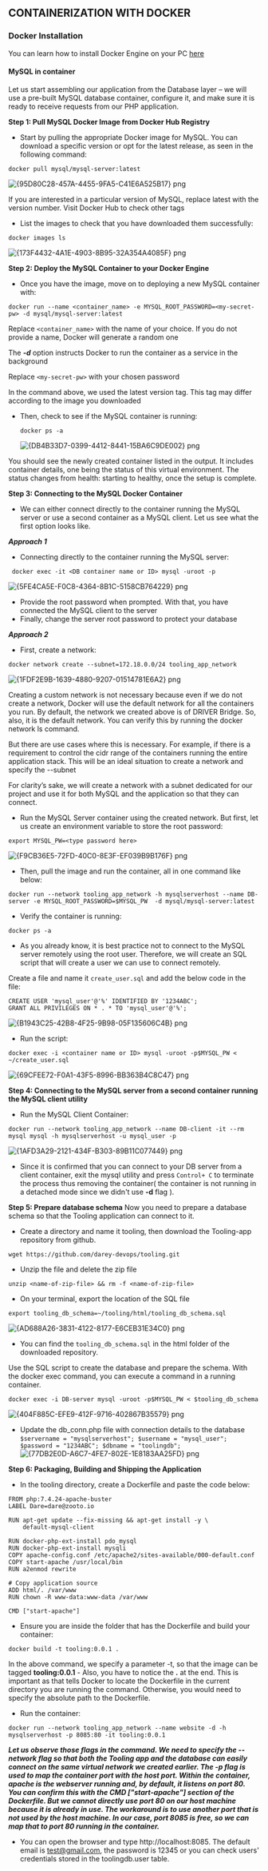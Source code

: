 ## CONTAINERIZATION WITH DOCKER

### Docker Installation

You can learn how to install Docker Engine on your PC [here](https://docs.docker.com/engine/install/)

#### MySQL in container
Let us start assembling our application from the Database layer – we will use a pre-built MySQL database container, configure it, and make sure it is ready to receive requests from our PHP application.

**Step 1: Pull MySQL Docker Image from Docker Hub Registry**
- Start by pulling the appropriate Docker image for MySQL. You can download a specific version or opt for the latest release, as seen in the following command:

```
docker pull mysql/mysql-server:latest
```
![{95D80C28-457A-4455-9FA5-C41E6A525B17} png](https://user-images.githubusercontent.com/76074379/136104500-e91ed18f-99b5-43f2-937f-5defa5173d26.jpg)

If you are interested in a particular version of MySQL, replace latest with the version number. Visit Docker Hub to check other tags

- List the images to check that you have downloaded them successfully:

```
docker images ls
```

![{173F4432-4A1E-4903-8B95-32A354A4085F} png](https://user-images.githubusercontent.com/76074379/136104806-cec70401-120d-431a-b7e0-2db09050864a.jpg)


**Step 2: Deploy the MySQL Container to your Docker Engine**

- Once you have the image, move on to deploying a new MySQL container with:
```
docker run --name <container_name> -e MYSQL_ROOT_PASSWORD=<my-secret-pw> -d mysql/mysql-server:latest
```
Replace `<container_name>` with the name of your choice. If you do not provide a name, Docker will generate a random one

The ***-d*** option instructs Docker to run the container as a service in the background

Replace `<my-secret-pw>` with your chosen password
  
In the command above, we used the latest version tag. This tag may differ according to the image you downloaded

- Then, check to see if the MySQL container is running:

  ```
  docker ps -a
  ```
  
  ![{DB4B33D7-0399-4412-8441-15BA6C9DE002} png](https://user-images.githubusercontent.com/76074379/136105399-a3d72b73-ff66-4149-b0db-e29e2a80e227.jpg)
  
You should see the newly created container listed in the output. It includes container details, one being the status of this virtual environment. The status changes from health: starting to healthy, once the setup is complete.

**Step 3: Connecting to the MySQL Docker Container**

- We can either connect directly to the container running the MySQL server or use a second container as a MySQL client. Let us see what the first option looks like.

***Approach 1***

   - Connecting directly to the container running the MySQL server:
```
 docker exec -it <DB container name or ID> mysql -uroot -p 
```
![{5FE4CA5E-F0C8-4364-8B1C-5158CB764229} png](https://user-images.githubusercontent.com/76074379/136105829-8bc53533-01d6-434e-b637-de1d21857c29.jpg)

   - Provide the root password when prompted. With that, you have connected the MySQL client to the server
   - Finally, change the server root password to protect your database

***Approach 2***

   - First, create a network:

```
docker network create --subnet=172.18.0.0/24 tooling_app_network 
```

![{1FDF2E9B-1639-4880-9207-01514781E6A2} png](https://user-images.githubusercontent.com/76074379/136106030-0816b427-4c33-468d-a487-dcd9445a6daa.jpg)

Creating a custom network is not necessary because even if we do not create a network, Docker will use the default network for all the containers you run. By default, the network we created above is of DRIVER Bridge. So, also, it is the default network. You can verify this by running the docker network ls command.

But there are use cases where this is necessary. For example, if there is a requirement to control the cidr range of the containers running the entire application stack. This will be an ideal situation to create a network and specify the --subnet

For clarity’s sake, we will create a network with a subnet dedicated for our project and use it for both MySQL and the application so that they can connect.

- Run the MySQL Server container using the created network. But first, let us create an environment variable to store the root password:
```
export MYSQL_PW=<type password here>
```
![{F9CB36E5-72FD-40C0-8E3F-EF039B9B176F} png](https://user-images.githubusercontent.com/76074379/136106236-7ad20686-f87c-4912-8661-01dc98a9df2b.jpg)

- Then, pull the image and run the container, all in one command like below:

```
docker run --network tooling_app_network -h mysqlserverhost --name DB-server -e MYSQL_ROOT_PASSWORD=$MYSQL_PW  -d mysql/mysql-server:latest
```

- Verify the container is running:

```
docker ps -a
```

- As you already know, it is best practice not to connect to the MySQL server remotely using the root user. Therefore, we will create an SQL script that will create a user we can use to connect remotely.

Create a file and name it `create_user.sql` and add the below code in the file:
```
CREATE USER 'mysql_user'@'%' IDENTIFIED BY '1234ABC';
GRANT ALL PRIVILEGES ON * . * TO 'mysql_user'@'%';
```
![{B1943C25-42B8-4F25-9B98-05F135606C4B} png](https://user-images.githubusercontent.com/76074379/136106907-1c860de4-13e1-4743-83d1-f770600ce290.jpg)

- Run the script: 
```
docker exec -i <container name or ID> mysql -uroot -p$MYSQL_PW < ~/create_user.sql
```

![{69CFEE72-F0A1-43F5-8996-BB363B4C8C47} png](https://user-images.githubusercontent.com/76074379/136196469-c8972673-0c80-4743-b9fe-7072b4f435ad.jpg)

**Step 4: Connecting to the MySQL server from a second container running the MySQL client utility**
- Run the MySQL Client Container:

```
docker run --network tooling_app_network --name DB-client -it --rm mysql mysql -h mysqlserverhost -u mysql_user -p
```
![{1AFD3A29-2121-434F-B303-89B11C077449} png](https://user-images.githubusercontent.com/76074379/136196696-44d6d3ee-0e2e-42b1-afab-09e39fa5782b.jpg)

- Since it is confirmed that you can connect to your DB server from a client container, exit the mysql utility and press `Control+ C` to terminate the process thus removing the container( the container is not running in a detached mode since we didn't use **-d** flag ).

**Step 5: Prepare database schema**
Now you need to prepare a database schema so that the Tooling application can connect to it.

- Create a directory and name it tooling, then download the Tooling-app repository from github.
```
wget https://github.com/darey-devops/tooling.git 
```

- Unzip the file and delete the zip file
```
unzip <name-of-zip-file> && rm -f <name-of-zip-file>
```

- On your terminal, export the location of the SQL file
```
export tooling_db_schema=~/tooling/html/tooling_db_schema.sql
```
![{AD688A26-3831-4122-8177-E6CEB31E34C0} png](https://user-images.githubusercontent.com/76074379/136197683-68d45584-60a4-45d8-8e08-73099a24960a.jpg)

- You can find the `tooling_db_schema.sql` in the html folder of the downloaded repository.

Use the SQL script to create the database and prepare the schema. With the docker exec command, you can execute a command in a running container.
```
docker exec -i DB-server mysql -uroot -p$MYSQL_PW < $tooling_db_schema 
```
![{404F885C-EFE9-412F-9716-402867B35579} png](https://user-images.githubusercontent.com/76074379/136197783-a0e56483-1ec5-44ed-a288-3426e5582ce1.jpg)

- Update the db_conn.php file with connection details to the database
`
 $servername = "mysqlserverhost";
 $username = "mysql_user";
 $password = "1234ABC";
 $dbname = "toolingdb";
 `
![{77DB2E0D-A6C7-4FE7-802E-1E8183AA25FD} png](https://user-images.githubusercontent.com/76074379/136197951-b9a20ceb-26fc-4da6-8250-d009bb80e733.jpg)

**Step 6: Packaging, Building and Shipping the Application**
- In the tooling directory, create a Dockerfile and paste the code below:

```
FROM php:7.4.24-apache-buster
LABEL Dare=dare@zooto.io

RUN apt-get update --fix-missing && apt-get install -y \
    default-mysql-client
    
RUN docker-php-ext-install pdo_mysql 
RUN docker-php-ext-install mysqli
COPY apache-config.conf /etc/apache2/sites-available/000-default.conf
COPY start-apache /usr/local/bin
RUN a2enmod rewrite

# Copy application source
ADD html/. /var/www
RUN chown -R www-data:www-data /var/www

CMD ["start-apache"]
```

- Ensure you are inside the folder that has the Dockerfile and build your container:
```
docker build -t tooling:0.0.1 .
```

In the above command, we specify a parameter -t, so that the image can be tagged **tooling:0.0.1** - Also, you have to notice the **.** at the end. This is important as that tells Docker to locate the Dockerfile in the current directory you are running the command. Otherwise, you would need to specify the absolute path to the Dockerfile.

- Run the container:
```
docker run --network tooling_app_network --name website -d -h mysqlserverhost -p 8085:80 -it tooling:0.0.1
```

***Let us observe those flags in the command. We need to specify the --network flag so that both the Tooling app and the database can easily connect on the same virtual network we created earlier. The -p flag is used to map the container port with the host port. Within the container, apache is the webserver running and, by default, it listens on port 80. You can confirm this with the CMD ["start-apache"] section of the Dockerfile. But we cannot directly use port 80 on our host machine because it is already in use. The workaround is to use another port that is not used by the host machine. In our case, port 8085 is free, so we can map that to port 80 running in the container.***


- You can open the browser and type http://localhost:8085. The default email is test@gmail.com, the password is 12345 or you can check users' credentials stored in the toolingdb.user table.






